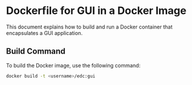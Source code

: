 # Dockerfile for GUI in a Docker Image

This document explains how to build and run a Docker container that encapsulates a GUI application.

## Build Command

To build the Docker image, use the following command:

```bash
docker build -t <username>/edc:gui



